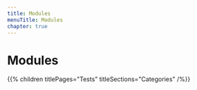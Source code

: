 ```yaml
---
title: Modules
menuTitle: Modules
chapter: true
---
```


# Modules

{{% children titlePages="Tests" titleSections="Categories" /%}}